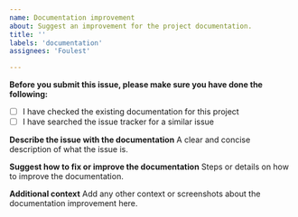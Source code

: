 ```yaml
---
name: Documentation improvement
about: Suggest an improvement for the project documentation.
title: ''
labels: 'documentation'
assignees: 'Foulest'

---
```


**Before you submit this issue, please make sure you have done the following:**
- [ ] I have checked the existing documentation for this project
- [ ] I have searched the issue tracker for a similar issue

**Describe the issue with the documentation**
A clear and concise description of what the issue is.

**Suggest how to fix or improve the documentation**
Steps or details on how to improve the documentation.

**Additional context**
Add any other context or screenshots about the documentation improvement here.
